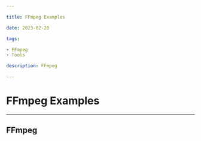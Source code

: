 ```yaml
---

title: FFmpeg Examples

date: 2023-02-28

tags:

- FFmpeg
- Tools

description: FFmpeg

---
```


# FFmpeg Examples

---

## FFmpeg



